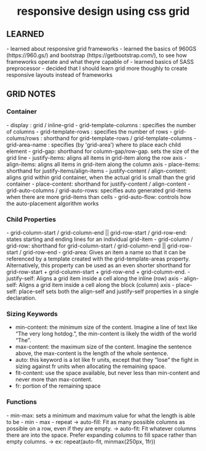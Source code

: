 <h1 align='center'>responsive design using css grid</h1>

<h2 >LEARNED</h2>
- learned about responsive grid frameworks
- learned the basics of 960GS (https://960.gs/) and bootstrap (https://getbootstrap.com/), to see how frameworks operate and what theyre capable of
- learned basics of SASS preprocessor
- decided that I should learn grid more thoughly to create responsive layouts instead of frameworks

<h2 >GRID NOTES</h2>

<h3>Container</h3>
- display : grid / inline-grid
- grid-template-columns : specifies the number of columns
- grid-template-rows : specifies the number of rows
- grid-colums/rows : shorthand for grid-template-rows / grid-template-columns
- grid-area-name : specifies (by 'grid-area') where to place each child element
- grid-gap: shorthand for column-gap/row-gap. sets the size of the grid line
- justify-items: aligns all items in grid-item along the row axis
- align-items: aligns all items in grid-item along the column axis
- place-items: shorthand for justify-items/align-items
- justify-content / align-content: aligns grid within grid container, when the actual grid is small than the grid container
- place-content: shorthand for justify-content / align-content
- grid-auto-columns / grid-auto-rows: specifies auto generated grid-items when there are more grid-items than cells
- grid-auto-flow: controls how the auto-placement algorithm works

<h3>Child Properties</h3>
- grid-column-start / grid-column-end || grid-row-start / grid-row-end: states starting and ending lines for an individual grid-item
- grid-column / grid-row: shorthand for grid-column-start / grid-column-end || grid-row-start / grid-row-end
- grid-area: Gives an item a name so that it can be referenced by a template created with the grid-template-areas property. Alternatively, this property can be used as an even shorter shorthand for grid-row-start + grid-column-start + grid-row-end + grid-column-end.
- justify-self: Aligns a grid item inside a cell along the inline (row) axis
- align-self: Aligns a grid item inside a cell along the block (column) axis
- place-self: place-self sets both the align-self and justify-self properties in a single declaration.

<h3>Sizing Keywords</h3>

- min-content: the minimum size of the content. Imagine a line of text like “The very long hotdog.”, the min-content is likely the width of the world “The”.
- max-content: the maximum size of the content. Imagine the sentence above, the max-content is the length of the whole sentence.
- auto: this keyword is a lot like fr units, except that they “lose” the fight in sizing against fr units when allocating the remaining space.
- fit-content: use the space available, but never less than min-content and never more than max-content.
- fr: portion of the remaining space

<h3>Functions</h3>
- min-max: sets a minimum and maximum value for what the length is able to be
- min
- max
- repeat
-> auto-fill: Fit as many possible columns as possible on a row, even if they are empty.
-> auto-fit: Fit whatever columns there are into the space. Prefer expanding columns to fill space rather than empty columns.
-> ex: repeat(auto-fit, minmax(250px, 1fr))
